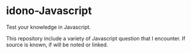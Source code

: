 # idono-Javascript #

Test your knowledge in Javascript.

This repository include a variety of Javascript question that I encounter. If source is known, if will be noted or linked.
